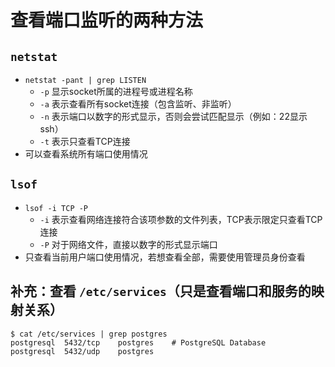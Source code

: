 # 查看端口监听的两种方法

## `netstat`

* `netstat -pant | grep LISTEN`
  * `-p` 显示socket所属的进程号或进程名称
  * `-a` 表示查看所有socket连接（包含监听、非监听）
  * `-n` 表示端口以数字的形式显示，否则会尝试匹配显示（例如：22显示ssh）
  * `-t` 表示只查看TCP连接
* 可以查看系统所有端口使用情况

## `lsof`

* `lsof -i TCP -P`
  * `-i` 表示查看网络连接符合该项参数的文件列表，TCP表示限定只查看TCP连接
  * `-P` 对于网络文件，直接以数字的形式显示端口
* 只查看当前用户端口使用情况，若想查看全部，需要使用管理员身份查看

## 补充：查看 `/etc/services`（只是查看端口和服务的映射关系）

```shell
$ cat /etc/services | grep postgres
postgresql	5432/tcp	postgres	# PostgreSQL Database
postgresql	5432/udp	postgres
```
